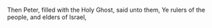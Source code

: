 Then Peter, filled with the Holy Ghost, said unto them, Ye rulers of the people, and elders of Israel,
